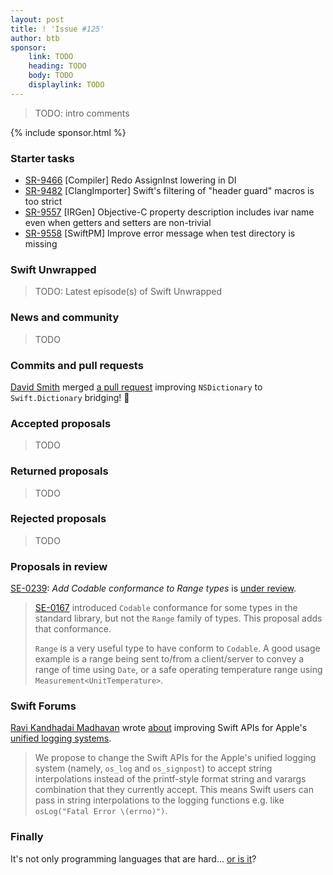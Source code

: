 ```yaml
---
layout: post
title: ! 'Issue #125'
author: btb
sponsor:
    link: TODO
    heading: TODO
    body: TODO
    displaylink: TODO
---
```


> TODO: intro comments

<!--excerpt-->

{% include sponsor.html %}

### Starter tasks

- [SR-9466](https://bugs.swift.org/browse/SR-9466) [Compiler] Redo AssignInst lowering in DI
- [SR-9482](https://bugs.swift.org/browse/SR-9482) [ClangImporter] Swift's filtering of "header guard" macros is too strict
- [SR-9557](https://bugs.swift.org/browse/SR-9557) [IRGen] Objective-C property description includes ivar name even when getters and setters are non-trivial
- [SR-9558](https://bugs.swift.org/browse/SR-9558) [SwiftPM] Improve error message when test directory is missing

### Swift Unwrapped

> TODO: Latest episode(s) of Swift Unwrapped

### News and community

> TODO

### Commits and pull requests

[David Smith](https://twitter.com/Catfish_Man) merged [a pull request](https://github.com/apple/swift/pull/21235) improving `NSDictionary` to `Swift.Dictionary` bridging! 🎉

### Accepted proposals

> TODO

### Returned proposals

> TODO

### Rejected proposals

> TODO

### Proposals in review

[SE-0239](https://github.com/apple/swift-evolution/blob/master/proposals/0239-codable-range.md): *Add Codable conformance to Range types* is [under review](https://forums.swift.org/t/se-0239-add-codable-conformance-to-range-types/18794).

> [SE-0167](https://github.com/apple/swift-evolution/blob/master/proposals/0167-swift-encoders.md) introduced `Codable` conformance for some types in the standard
library, but not the `Range` family of types. This proposal adds that
conformance.
>
> `Range` is a very useful type to have conform to `Codable`. A good usage example is a range being sent to/from a client/server to convey a range of time using `Date`, or a safe operating temperature range using `Measurement<UnitTemperature>`.

### Swift Forums

[Ravi Kandhadai Madhavan](https://twitter.com/rkandhad) wrote [about](https://forums.swift.org/t/improving-os-log-using-custom-string-interpolation-and-compile-time-interpretation/18799) improving Swift APIs for Apple's [unified logging systems](https://developer.apple.com/videos/play/wwdc2016/721/).

> We propose to change the Swift APIs for the Apple's unified logging system (namely, `os_log` and `os_signpost`)
to accept string interpolations instead of the printf-style format string and varargs combination that they currently accept.
This means Swift users can pass in string interpolations to the logging functions e.g. like `osLog("Fatal Error \(errno)")`.

### Finally

It's not only programming languages that are hard... [or is it](https://twitter.com/jckarter/status/1075156018198265856)?
